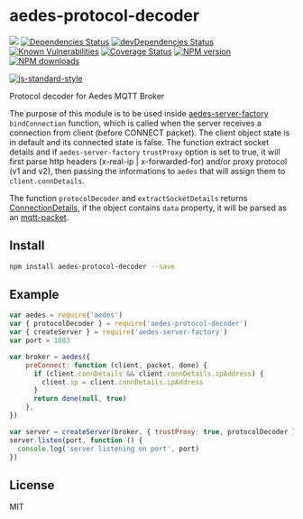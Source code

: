 # aedes-protocol-decoder

![](https://github.com/moscajs/aedes-protocol-decoder/workflows/ci/badge.svg)
[![Dependencies Status](https://david-dm.org/moscajs/aedes-protocol-decoder/status.svg)](https://david-dm.org/moscajs/aedes-protocol-decoder)
[![devDependencies Status](https://david-dm.org/moscajs/aedes-protocol-decoder/dev-status.svg)](https://david-dm.org/moscajs/aedes-protocol-decoder?type=dev)
<br/>
[![Known Vulnerabilities](https://snyk.io/test/github/moscajs/aedes-protocol-decoder/badge.svg)](https://snyk.io/test/github/moscajs/aedes-protocol-decoder)
[![Coverage Status](https://coveralls.io/repos/moscajs/aedes-protocol-decoder/badge.svg?branch=master&service=github)](https://coveralls.io/github/moscajs/aedes-protocol-decoder?branch=master)
[![NPM version](https://img.shields.io/npm/v/aedes-protocol-decoder.svg?style=flat)](https://www.npmjs.com/package/aedes-protocol-decoder)
[![NPM downloads](https://img.shields.io/npm/dm/aedes-protocol-decoder.svg?style=flat)](https://www.npmjs.com/package/aedes-protocol-decoder)


[![js-standard-style](https://cdn.rawgit.com/feross/standard/master/badge.svg)](https://github.com/feross/standard)

Protocol decoder for Aedes MQTT Broker

The purpose of this module is to be used inside [aedes-server-factory](https://github.com/moscajs/aedes-server-factory) `bindConnection` function, which is called when the server receives a connection from client (before CONNECT packet). The client object state is in default and its connected state is false. 
The function extract socket details and if `aedes-server-factory` `trustProxy` option is set to true, it will first parse http headers (x-real-ip | x-forwarded-for) and/or proxy protocol (v1 and v2), then passing the informations to `aedes` that will assign them to `client.connDetails`.

The function `protocolDecoder` and `extractSocketDetails` returns [ConnectionDetails](./types/index.d.ts), if the object contains `data` property, it will be parsed as an [mqtt-packet](https://github.com/mqttjs/mqtt-packet).

## Install

```bash
npm install aedes-protocol-decoder --save
```

## Example 

```js
var aedes = require('aedes')
var { protocolDecoder } = require('aedes-protocol-decoder')
var { createServer } = require('aedes-server-factory')
var port = 1883

var broker = aedes({
	preConnect: function (client, packet, done) {
	  if (client.connDetails && client.connDetails.ipAddress) {
	    client.ip = client.connDetails.ipAddress
	  }
	  return done(null, true)
	},
})

var server = createServer(broker, { trustProxy: true, protocolDecoder })
server.listen(port, function () {
  console.log('server listening on port', port)
})
```

## License

MIT
